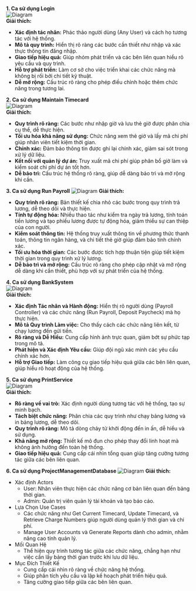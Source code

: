 **1. Ca sử dụng Login**\
![Diagram](https://www.planttext.com/api/plantuml/png/V8zD2i9038NtSuhGVQyW5N7dJdGVEg4Cp6GaIP4YFPaBZ-GLd0u8_c4s8SbxNvBxzTQfeTYOeiFUii2QfuEI02eisJcXtf27IB3BG-3zf4O9BWvAZ4ezAa6pPIkUKWfZ8a3sS4BLSnRVBAWwtmXvOWiOzTrzn1Wy6lq1F2MlZDcvUchRhhuNV3QgwXUb8_RB-my0003__mC0)\
**Giải thích:**
  - **Xác định tác nhân:** Phác thảo người dùng (Any User) và cách họ tương tác với hệ thống.
  - **Mô tả quy trình:** Hiển thị rõ ràng các bước cần thiết như nhập và xác thực thông tin đăng nhập.
  - **Giao tiếp hiệu quả:** Giúp nhóm phát triển và các bên liên quan hiểu rõ yêu cầu và quy trình.
  - **Hỗ trợ phát triển:** Làm cơ sở cho việc triển khai các chức năng mà không bị rối bởi chi tiết kỹ thuật.
  - **Dễ mở rộng:** Cấu trúc rõ ràng cho phép điều chỉnh hoặc thêm chức năng trong tương lai.

**2. Ca sử dụng Maintain Timecard**\
![Diagram](https://www.planttext.com/api/plantuml/png/RDDBJiCm40RWVKynohuB-XOBL2cKnw88KShUE4DY53l1db1LY9Enu4XS0K-Ibk2cKZVsv_cTF-tFr_VIaR1KwHnW82GL5bQwp8izud7XtXQlA6ajZ4XHeo6_Cx1-HPWqHuWUbKOfR0ARlIFK4Nnu0FvJER_kl5WBPSX_uK0Z40wsyLa8BvKhSx4FtIXqAqDeuQQeh8CNVyKu4pP5kAlqCrhNdXg7fpRY7SFHan1T8q5SMSlF6TXfhssYuoB1G_0iTDio4NGIFG_P0v9LwE_OCtFXyISNVtmzm-55NU6vVmDMfQalH7FFQ8IH67aRq17J9uMxpaLEq9ZHhIahWephxI4J9dMNr9apu806J1bS8SaCPDjaLt980-SCst8E0dQAihziZclmeZUMqphxnmfbKw5iAcItgDtfZxa-zLQXewwU_P_QxWT3bsYI-g_p2m00__y30000)\
**Giải thích:**
  - **Quy trình rõ ràng:** Các bước như nhập giờ và lưu thẻ giờ được phân chia cụ thể, dễ thực hiện.
  - **Tối ưu hóa khả năng sử dụng:** Chức năng xem thẻ giờ và lấy mã chi phí giúp nhân viên tiết kiệm thời gian.
  - **Chính xác:** Đảm bảo thông tin được ghi lại chính xác, giảm sai sót trong xử lý dữ liệu.
  - **Kết nối với quản lý dự án:** Truy xuất mã chi phí giúp phân bổ giờ làm và kiểm soát chi phí dự án tốt hơn.
  - **Dễ bảo trì:** Cấu trúc hệ thống rõ ràng, giúp dễ dàng bảo trì và mở rộng khi cần.

**3. Ca sử dụng Run Payroll**
![Diagram](https://www.planttext.com/api/plantuml/png/Z9JFJjmm4CRlFCKeft90wl9lWKC51LHng7PLu05cdO5rSUp8cLHTLNso7lf8VONEnDx8PAdKt6p_Pl9zypdvy-ltPSSOkMySm1uQ3X5kczQ53T6uiOpMCyLn_H7zo_scOsfaQo-IOVJFZg1QuYO6vo0TLl13pa6UlYE3dG1VUWyPgW0xUBoUJP7hDPaNXU06Dnawd4AVY0VagWczvqmT_ODgo3Dy9bw7EfF7Rv7g2kxyKyZGoOuoTAPtoAHDCtIw0qNAX54Z6PjFiM6aK-fiIjsJhvEkXuY-a-dRu3Dy_fQ71zl8AjQbZzdxdHI8ewLlehAFPgrRYrXBlcMHvl9Junrlmy71Xo6l2wZkl6MhDjiSU1k3eQwhf42HX1ugckAqJuhMEhQIE59YL2C4O0wqf8wLKdTjphB9MPRGYKAB5QFriDA9MJ4J6qmJAydJGTQO9M7qrZzFjC_JEpt5R3FdL38oM86kZ3e7taw-9j7W9krcirTEbuj17hoJkM3REcjmvMW_rSnppPcMf7l2wwc6BNIUe67woJUNDqNostwyHTFRxsHwjJKq_nfM2XOVzN-slfJREVmt_W800F__0m00)
**Giải thích:**
  - **Quy trình rõ ràng:** Bản thiết kế chia nhỏ các bước trong quy trình trả lương, dễ theo dõi và thực hiện.
  - **Tính tự động hóa:** Nhiều thao tác như kiểm tra ngày trả lương, tính toán tiền lương và tạo phiếu lương được tự động hóa, giảm thiểu sự can thiệp của con người.
  - **Kiểm soát thông tin:** Hệ thống truy xuất thông tin về phương thức thanh toán, thông tin ngân hàng, và chi tiết thẻ giờ giúp đảm bảo tính chính xác.
  - **Tối ưu hóa thời gian:** Các bước được tích hợp thuận tiện giúp tiết kiệm thời gian trong quy trình xử lý lương.
  - **Dễ bảo trì và mở rộng:** Cấu trúc rõ ràng cho phép cập nhật và mở rộng dễ dàng khi cần thiết, phù hợp với sự phát triển của hệ thống.

**4. Ca sử dụng BankSystem**\
![Diagram](https://www.planttext.com/api/plantuml/png/N9113e8m44Ntd6B2deKiMHWY7i1eF41J9fK0BNQc2s8ycGkFv1LiQnLYL-t_BsycVJsUDR6mxCO181EIZONy86PhXW4QepbSqEOWQFLSq9tGVQSLd6PY72CM8Wza5YKBhGPSX5_gvdlmnn5AGHuuEWq9Yevpi_b7zZWPwZXWyeAoJrpfkNiOjzgkABR1K07RJYcqvFjW_EHb1HQl3ea9sYGDVHdxi7trowSqp0CrwZR-qXi00F__0m00)\
**Giải thích:**
  - **Xác định Tác nhân và Hành động:** Hiển thị rõ người dùng (Payroll Controller) và các chức năng (Run Payroll, Deposit Paycheck) mà họ thực hiện.
  - **Mô tả Quy trình Làm việc:** Cho thấy cách các chức năng liên kết, từ chạy lương đến gửi tiền.
  - **Rõ ràng và Dễ Hiểu:** Cung cấp hình ảnh trực quan, giảm bớt sự phức tạp trong mô tả.
  - **Phát hiện và Xác định Yêu cầu:** Giúp đội ngũ xác minh các yêu cầu chính xác hơn.
  - **Hỗ trợ Giao tiếp:** Làm công cụ giao tiếp hiệu quả giữa các bên liên quan, giúp hiểu rõ hoạt động của hệ thống.

**5. Ca sử dụng PrintService**\
![Diagram](https://www.planttext.com/api/plantuml/png/N9112eCm44Ntdc9mfGiluA88xQOxgVG08HriQ8njPYn8wScww95wXMQ2Wff5oCn__t_8x_EjY9NdeRC02Hks2BKQVMyjD2CnTd0cXBqArm79j2vWYTBSUn4yA89K7gdiFMfMhWqPwJeaXLVG8PpiDBYv8HTtc6Ts8cfl70kZhwXl4OghUIDD0iR-ejWj8qemph1HZ3J5BKHXrqabU7mCI4nmZwsGl2L-OygEqTQWVngDUR0D50ksGeIth5RM2boXkyW__m400F__0m00)\
**Giải thích:**
  - **Rõ ràng về vai trò:** Xác định người dùng tương tác với hệ thống, tạo sự minh bạch.
  - **Tách biệt chức năng:** Phân chia các quy trình như chạy bảng lương và in bảng lương, dễ theo dõi.
  - **Quy trình rõ ràng:** Mô tả dòng chảy từ khởi động đến in ấn, dễ hiểu và sử dụng.
  - **Khả năng mở rộng:** Thiết kế mô đun cho phép thay đổi linh hoạt mà không ảnh hưởng đến toàn hệ thống.
  - **Giao tiếp hiệu quả:** Cung cấp cái nhìn tổng quan giúp tăng cường tương tác giữa các bên liên quan.

**6. Ca sử dụng ProjectManagementDatabase**
![Diagram](https://www.planttext.com/api/plantuml/png/V99DJiCm48NtFiMegxBe5L2h8i465lrXFzYZOAbsgl44L5MSZ0L7uWhODTIXYPj59FjxCthl9T-VN_CWoDAv7O0IApk2ZNMaaGqyeiU677c1zI48ETW6WYN6rvt5Xj756OLQMaw4uoaV5iPPdnYJ5lHDN3gfRvt0CMeXFjDx4bXsp0d-3TpyWw_8JVJG6WfdiDqR51eEhF5jv7P5mfOY-TtrrBaNuhBjsT9xwU31XfZeSARPVOwxqBhjl8IUGq-ShAnett867wc7atmskwqdl51Sn2nq96k1Wy05LLCLoPLYLFwY9rcjWPvah8SUhdfHbNh6mmsxkDgmcfCtyJ__0G00__y30000)
**Giải thích:**
  - Xác định Actors
    - User: Nhân viên thực hiện các chức năng cơ bản liên quan đến bảng thời gian.
    - Admin: Quản trị viên quản lý tài khoản và tạo báo cáo.
  - Lựa Chọn Use Cases
    - Các chức năng như Get Current Timecard, Update Timecard, và Retrieve Charge Numbers giúp người dùng quản lý thời gian và chi phí.
    - Manage User Accounts và Generate Reports dành cho admin, nhằm nâng cao tính quản lý.
  - Mối Quan Hệ
    - Thể hiện quy trình tương tác giữa các chức năng, chẳng hạn như việc cần lấy bảng thời gian trước khi lưu dữ liệu.
  - Mục Đích Thiết Kế
    - Cung cấp cái nhìn rõ ràng về chức năng hệ thống.
    - Giúp phân tích yêu cầu và lập kế hoạch phát triển hiệu quả.
    - Tăng cường giao tiếp giữa các bên liên quan.
